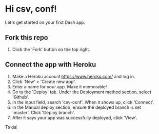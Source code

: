 # Hi csv, conf!

Let's get started on your first Dash app.

## Fork this repo
1. Click the 'Fork' button on the top right. 

## Connect the app with Heroku
1. Make a Heroku account https://www.heroku.com/ and log in. 
2. Click 'New' > 'Create new app'.
3. Enter a name for your app. Make it memorable!
4. Go to the 'Deploy' tab. Under the Deployment method section, select 'Github'.
5. In the input field, search 'csv-conf'. When it shows up, click 'Connect'.
6. In the Manual deploy section, ensure the deployed branch is set 'master'. Click 'Deploy branch'.
7. After it says your app was successfully deployed, click 'View'.

Ta da! 
